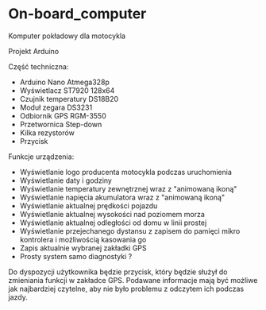 # On-board_computer
Komputer pokładowy dla motocykla

Projekt Arduino

Część techniczna:
- Arduino Nano Atmega328p
- Wyświetlacz ST7920 128x64 
- Czujnik temperatury DS18B20
- Moduł zegara DS3231
- Odbiornik GPS RGM-3550
- Przetwornica Step-down
- Kilka rezystorów
- Przycisk

Funkcje urządzenia:
- Wyświetlanie logo producenta motocykla podczas uruchomienia
- Wyświetlanie daty i godziny
- Wyświetlanie temperatury zewnętrznej wraz z "animowaną ikoną"
- Wyświetlanie napięcia akumulatora wraz z "animowaną ikoną"
- Wyświetlanie aktualnej prędkości pojazdu 
- Wyświetlanie aktualnej wysokości nad poziomem morza
- Wyświetlanie aktualnej odległości od domu w linii prostej 
- Wyświetlanie przejechanego dystansu z zapisem do pamięci mikro kontrolera i możliwością kasowania go
- Zapis aktualnie wybranej zakładki GPS
- Prosty system samo diagnostyki ?

Do dyspozycji użytkownika będzie przycisk, który będzie służył do zmieniania funkcji w zakładce GPS.
Podawane informacje mają być możliwe jak najbardziej czytelne, aby nie było problemu z odczytem ich podczas jazdy.
